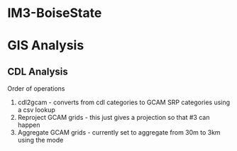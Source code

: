 # IM3-BoiseState

# GIS Analysis

## CDL Analysis
Order of operations

1. cdl2gcam - converts from cdl categories to GCAM SRP categories using a csv lookup 
2. Reproject GCAM grids - this just gives a projection so that #3 can happen
3. Aggregate GCAM grids - currently set to aggregate from 30m to 3km using the mode
